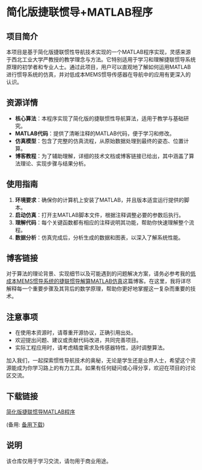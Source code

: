 # 简化版捷联惯导+MATLAB程序

## 项目简介

本项目是基于简化版捷联惯性导航技术实现的一个MATLAB程序实现，灵感来源于西北工业大学严教授的教学理念与方法。它特别适用于学习和理解捷联惯导系统原理的初学者和专业人士。通过此项目，用户可以直观地了解如何运用MATLAB进行惯导系统的仿真，并对低成本MEMS惯导传感器在导航中的应用有更深入的认识。

## 资源详情

- **核心算法**：本程序实现了简化版的捷联惯性导航算法，适用于教学与基础研究。
- **MATLAB代码**：提供了清晰注释的MATLAB代码，便于学习和修改。
- **仿真模型**：包含了完整的仿真流程，从原始数据处理到最终的姿态、位置计算。
- **博客教程**：为了辅助理解，详细的技术文档或博客链接已给出，其中涵盖了算法理论、实现步骤与结果分析。

## 使用指南

1. **环境要求**：确保你的计算机上安装了MATLAB，并且版本适宜运行提供的脚本。
2. **启动仿真**：打开主MATLAB脚本文件，根据注释调整必要的参数后执行。
3. **理解代码**：每个关键函数都有相应的注释说明其功能，帮助你快速理解整个流程。
4. **数据分析**：仿真完成后，分析生成的数据和图表，以深入了解系统性能。

## 博客链接

对于算法的理论背景、实现细节以及可能遇到的问题解决方案，请务必参考我的[低成本MEMS惯导系统的捷联惯导解算MATLAB仿真](此处应插入实际博客链接)这篇博客。在这里，我将详尽解释每一个重要步骤及其背后的数学原理，帮助你更好地掌握这一复杂而重要的技术。

## 注意事项

- 在使用本资源时，请尊重开源协议，正确引用出处。
- 欢迎提出问题、建议或贡献代码改进，共同完善项目。
- 实际工程应用时，请考虑精度需求及传感器特性，适时调整算法。

加入我们，一起探索惯性导航技术的奥秘，无论是学生还是业界人士，希望这个资源能成为你学习路上的有力工具。如果有任何疑问或心得分享，欢迎在项目的讨论区交流。

## 下载链接
[简化版捷联惯导MATLAB程序](https://pan.quark.cn/s/1538322cdec0) 

(备用: [备用下载](https://pan.baidu.com/s/11t1q2bflZf3dM7X7q4q-Nw?pwd=1234))

## 说明

该仓库仅用于学习交流，请勿用于商业用途。
